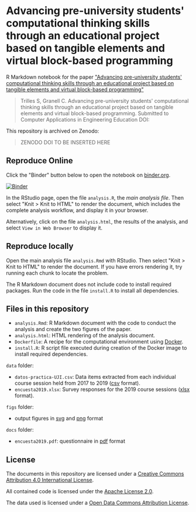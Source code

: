 # Advancing pre-university students' computational thinking skills through an educational project based on tangible elements and virtual block-based programming

R Markdown notebook for the paper ["Advancing pre-university students' computational thinking skills through an educational project based on tangible elements and virtual block-based programming"](https://onlinelibrary.wiley.com/journal/10990542)

> Trilles S, Granell C. 
> Advancing pre-university students' computational thinking skills through an educational project based on tangible elements and virtual block-based programming. 
> Submitted to Computer Applications in Engineering Education
> DOI: 


This repository is archived on Zenodo:

> ZENODO DOI TO BE INSERTED HERE

<!--
[![DOI](https://zenodo.org/badge/DOI/10.5281/zenodo.3609267.svg)](https://doi.org/10.5281/zenodo.3609267)
-->

## Reproduce Online

Click the "Binder" button below to open the notebook on [binder.org](https://mybinder.org/).

[![Binder](https://mybinder.org/badge_logo.svg)](https://mybinder.org/v2/gh/cgranell/caee2020/master?urlpath=rstudio)

In the RStudio page, open the file `analysis.R`, the _main analysis file_. Then select "Knit > Knit to HTML" to render the document, which includes the complete analysis workflow, and display it in your browser. 

Alternatively, click on the file  `analysis.html`, the results of the analysis, and select `View in Web Browser` to display it. 

## Reproduce locally

Open the main analysis file `analysis.Rmd` with RStudio. Then select "Knit > Knit to HTML" to render the document. If you have errors rendering it, try running each chunk to locate the problem.

The R Markdown document does not include code to install required packages. Run the code in the file `install.R` to install all dependencies.



## Files in this repository

 - `analysis.Rmd`: R Markdown document with the code to conduct the analysis and create the two figures of the paper.
 - `analysis.html`: HTML rendering of the analysis document.
 - `Dockerfile`: A recipe for the computational environment using [Docker](https://en.wikipedia.org/wiki/Docker_(software)).
 - `install.R`: R script file executed during creation of the Docker image to install required dependencies.

`data` folder: 
 - `datos-practica-UJI.csv`: Data items extracted from each individual course session held from 2017 to 2019 ([csv](https://en.wikipedia.org/wiki/Comma-separated_values) format).
 - `encuesta2019.xlsx`: Survey responses for the 2019 course sessions ([xlsx](https://en.wikipedia.org/wiki/Microsoft_Office_XML_formats) format).

`figs` folder:
 - output figures in [svg](https://en.wikipedia.org/wiki/Scalable_Vector_Graphics) and [png](https://en.wikipedia.org/wiki/Portable_Network_Graphics) format
 
 `docs` folder:
 - `encuesta2019.pdf`: questionnaire in [pdf](https://en.wikipedia.org/wiki/PDF) format
 
 ## License

The documents in this repository are licensed under a [Creative Commons Attribution 4.0 International License](https://creativecommons.org/licenses/by/4.0/).

All contained code is licensed under the [Apache License 2.0](https://choosealicense.com/licenses/apache-2.0/).

The data used is licensed under a [Open Data Commons Attribution License](https://opendatacommons.org/licenses/by/).
 